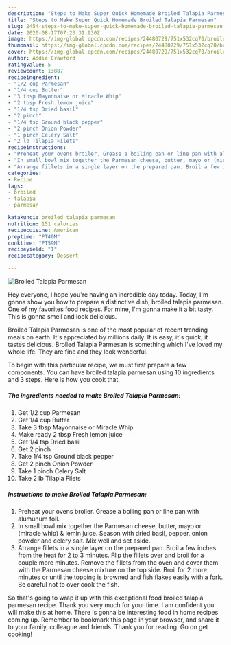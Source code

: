 ```yaml
---
description: "Steps to Make Super Quick Homemade Broiled Talapia Parmesan"
title: "Steps to Make Super Quick Homemade Broiled Talapia Parmesan"
slug: 2454-steps-to-make-super-quick-homemade-broiled-talapia-parmesan
date: 2020-08-17T07:23:31.930Z
image: https://img-global.cpcdn.com/recipes/24480729/751x532cq70/broiled-talapia-parmesan-recipe-main-photo.jpg
thumbnail: https://img-global.cpcdn.com/recipes/24480729/751x532cq70/broiled-talapia-parmesan-recipe-main-photo.jpg
cover: https://img-global.cpcdn.com/recipes/24480729/751x532cq70/broiled-talapia-parmesan-recipe-main-photo.jpg
author: Addie Crawford
ratingvalue: 5
reviewcount: 13887
recipeingredient:
- "1/2 cup Parmesan"
- "1/4 cup Butter"
- "3 tbsp Mayonnaise or Miracle Whip"
- "2 tbsp Fresh lemon juice"
- "1/4 tsp Dried basil"
- "2 pinch"
- "1/4 tsp Ground black pepper"
- "2 pinch Onion Powder"
- "1 pinch Celery Salt"
- "2 lb Tilapia Filets"
recipeinstructions:
- "Preheat your ovens broiler. Grease a boiling pan or line pan with alumunum foil."
- "In small bowl mix together the Parmesan cheese, butter, mayo or (miracle whip) &amp; lemin juice. Season with dried basil, pepper, onion powder and celery salt. Mix well and set aside."
- "Arrange fillets in a single layer on the prepared pan. Broil a few inches from the heat for 2 to 3 minutes. Flip the fillets over and broil for a couple more minutes. Remove the fillets from the oven and cover them with the Parmesan cheese mixture on the top side. Broil for 2 more minutes or until the topping is browned and fish flakes easily with a fork. Be careful not to over cook the fish."
categories:
- Recipe
tags:
- broiled
- talapia
- parmesan

katakunci: broiled talapia parmesan 
nutrition: 151 calories
recipecuisine: American
preptime: "PT40M"
cooktime: "PT59M"
recipeyield: "1"
recipecategory: Dessert

---
```



![Broiled Talapia Parmesan](https://img-global.cpcdn.com/recipes/24480729/751x532cq70/broiled-talapia-parmesan-recipe-main-photo.jpg)

Hey everyone, I hope you're having an incredible day today. Today, I'm gonna show you how to prepare a distinctive dish, broiled talapia parmesan. One of my favorites food recipes. For mine, I'm gonna make it a bit tasty. This is gonna smell and look delicious.

Broiled Talapia Parmesan is one of the most popular of recent trending meals on earth. It's appreciated by millions daily. It is easy, it's quick, it tastes delicious. Broiled Talapia Parmesan is something which I've loved my whole life. They are fine and they look wonderful.




To begin with this particular recipe, we must first prepare a few components. You can have broiled talapia parmesan using 10 ingredients and 3 steps. Here is how you cook that.

<!--inarticleads1-->

##### The ingredients needed to make Broiled Talapia Parmesan:

1. Get 1/2 cup Parmesan
1. Get 1/4 cup Butter
1. Take 3 tbsp Mayonnaise or Miracle Whip
1. Make ready 2 tbsp Fresh lemon juice
1. Get 1/4 tsp Dried basil
1. Get 2 pinch
1. Take 1/4 tsp Ground black pepper
1. Get 2 pinch Onion Powder
1. Take 1 pinch Celery Salt
1. Take 2 lb Tilapia Filets




<!--inarticleads2-->

##### Instructions to make Broiled Talapia Parmesan:

1. Preheat your ovens broiler. Grease a boiling pan or line pan with alumunum foil.
1. In small bowl mix together the Parmesan cheese, butter, mayo or (miracle whip) &amp; lemin juice. Season with dried basil, pepper, onion powder and celery salt. Mix well and set aside.
1. Arrange fillets in a single layer on the prepared pan. Broil a few inches from the heat for 2 to 3 minutes. Flip the fillets over and broil for a couple more minutes. Remove the fillets from the oven and cover them with the Parmesan cheese mixture on the top side. Broil for 2 more minutes or until the topping is browned and fish flakes easily with a fork. Be careful not to over cook the fish.




So that's going to wrap it up with this exceptional food broiled talapia parmesan recipe. Thank you very much for your time. I am confident you will make this at home. There is gonna be interesting food in home recipes coming up. Remember to bookmark this page in your browser, and share it to your family, colleague and friends. Thank you for reading. Go on get cooking!
